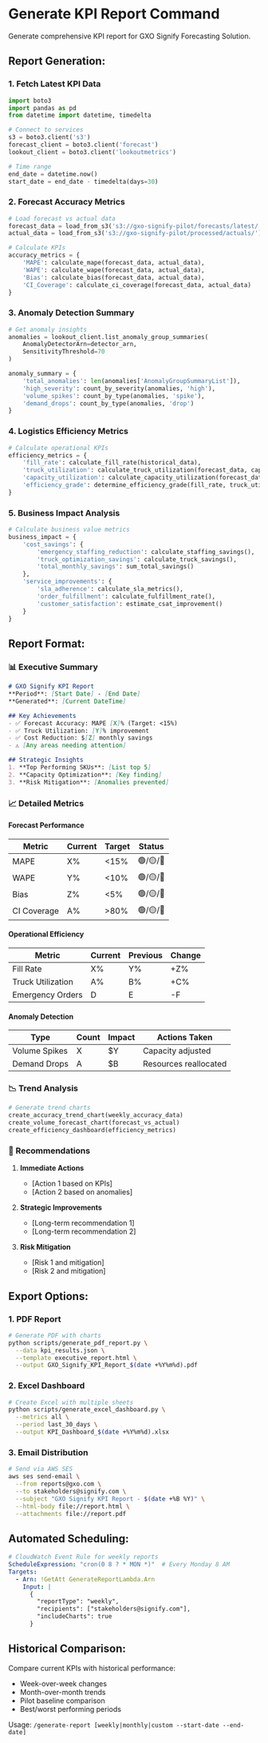 # Generate KPI Report Command

Generate comprehensive KPI report for GXO Signify Forecasting Solution.

## Report Generation:

### 1. Fetch Latest KPI Data
```python
import boto3
import pandas as pd
from datetime import datetime, timedelta

# Connect to services
s3 = boto3.client('s3')
forecast_client = boto3.client('forecast')
lookout_client = boto3.client('lookoutmetrics')

# Time range
end_date = datetime.now()
start_date = end_date - timedelta(days=30)
```

### 2. Forecast Accuracy Metrics
```python
# Load forecast vs actual data
forecast_data = load_from_s3('s3://gxo-signify-pilot/forecasts/latest/')
actual_data = load_from_s3('s3://gxo-signify-pilot/processed/actuals/')

# Calculate KPIs
accuracy_metrics = {
    'MAPE': calculate_mape(forecast_data, actual_data),
    'WAPE': calculate_wape(forecast_data, actual_data),
    'Bias': calculate_bias(forecast_data, actual_data),
    'CI_Coverage': calculate_ci_coverage(forecast_data, actual_data)
}
```

### 3. Anomaly Detection Summary
```python
# Get anomaly insights
anomalies = lookout_client.list_anomaly_group_summaries(
    AnomalyDetectorArn=detector_arn,
    SensitivityThreshold=70
)

anomaly_summary = {
    'total_anomalies': len(anomalies['AnomalyGroupSummaryList']),
    'high_severity': count_by_severity(anomalies, 'high'),
    'volume_spikes': count_by_type(anomalies, 'spike'),
    'demand_drops': count_by_type(anomalies, 'drop')
}
```

### 4. Logistics Efficiency Metrics
```python
# Calculate operational KPIs
efficiency_metrics = {
    'fill_rate': calculate_fill_rate(historical_data),
    'truck_utilization': calculate_truck_utilization(forecast_data, capacity_data),
    'capacity_utilization': calculate_capacity_utilization(forecast_data),
    'efficiency_grade': determine_efficiency_grade(fill_rate, truck_utilization)
}
```

### 5. Business Impact Analysis
```python
# Calculate business value metrics
business_impact = {
    'cost_savings': {
        'emergency_staffing_reduction': calculate_staffing_savings(),
        'truck_optimization_savings': calculate_truck_savings(),
        'total_monthly_savings': sum_total_savings()
    },
    'service_improvements': {
        'sla_adherence': calculate_sla_metrics(),
        'order_fulfillment': calculate_fulfillment_rate(),
        'customer_satisfaction': estimate_csat_improvement()
    }
}
```

## Report Format:

### 📊 Executive Summary
```markdown
# GXO Signify KPI Report
**Period**: [Start Date] - [End Date]
**Generated**: [Current DateTime]

## Key Achievements
- ✅ Forecast Accuracy: MAPE [X]% (Target: <15%)
- ✅ Truck Utilization: [Y]% improvement
- ✅ Cost Reduction: $[Z] monthly savings
- ⚠️ [Any areas needing attention]

## Strategic Insights
1. **Top Performing SKUs**: [List top 5]
2. **Capacity Optimization**: [Key finding]
3. **Risk Mitigation**: [Anomalies prevented]
```

### 📈 Detailed Metrics

#### Forecast Performance
| Metric | Current | Target | Status |
|--------|---------|--------|---------|
| MAPE | X% | <15% | 🟢/🟡/🔴 |
| WAPE | Y% | <10% | 🟢/🟡/🔴 |
| Bias | Z% | <5% | 🟢/🟡/🔴 |
| CI Coverage | A% | >80% | 🟢/🟡/🔴 |

#### Operational Efficiency
| Metric | Current | Previous | Change |
|--------|---------|----------|---------|
| Fill Rate | X% | Y% | +Z% |
| Truck Utilization | A% | B% | +C% |
| Emergency Orders | D | E | -F |

#### Anomaly Detection
| Type | Count | Impact | Actions Taken |
|------|--------|---------|---------------|
| Volume Spikes | X | $Y | Capacity adjusted |
| Demand Drops | A | $B | Resources reallocated |

### 📉 Trend Analysis
```python
# Generate trend charts
create_accuracy_trend_chart(weekly_accuracy_data)
create_volume_forecast_chart(forecast_vs_actual)
create_efficiency_dashboard(efficiency_metrics)
```

### 🎯 Recommendations

1. **Immediate Actions**
   - [Action 1 based on KPIs]
   - [Action 2 based on anomalies]

2. **Strategic Improvements**
   - [Long-term recommendation 1]
   - [Long-term recommendation 2]

3. **Risk Mitigation**
   - [Risk 1 and mitigation]
   - [Risk 2 and mitigation]

## Export Options:

### 1. PDF Report
```bash
# Generate PDF with charts
python scripts/generate_pdf_report.py \
  --data kpi_results.json \
  --template executive_report.html \
  --output GXO_Signify_KPI_Report_$(date +%Y%m%d).pdf
```

### 2. Excel Dashboard
```bash
# Create Excel with multiple sheets
python scripts/generate_excel_dashboard.py \
  --metrics all \
  --period last_30_days \
  --output KPI_Dashboard_$(date +%Y%m%d).xlsx
```

### 3. Email Distribution
```bash
# Send via AWS SES
aws ses send-email \
  --from reports@gxo.com \
  --to stakeholders@signify.com \
  --subject "GXO Signify KPI Report - $(date +%B %Y)" \
  --html-body file://report.html \
  --attachments file://report.pdf
```

## Automated Scheduling:

```yaml
# CloudWatch Event Rule for weekly reports
ScheduleExpression: "cron(0 8 ? * MON *)"  # Every Monday 8 AM
Targets:
  - Arn: !GetAtt GenerateReportLambda.Arn
    Input: |
      {
        "reportType": "weekly",
        "recipients": ["stakeholders@signify.com"],
        "includeCharts": true
      }
```

## Historical Comparison:

Compare current KPIs with historical performance:
- Week-over-week changes
- Month-over-month trends
- Pilot baseline comparison
- Best/worst performing periods

Usage: `/generate-report [weekly|monthly|custom --start-date --end-date]`